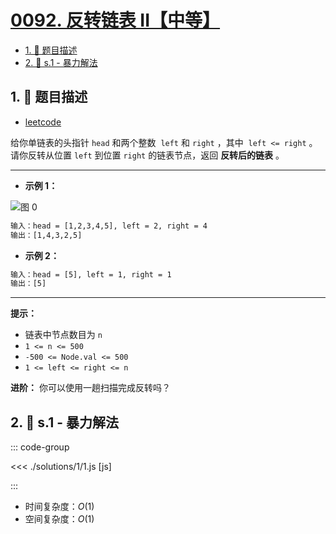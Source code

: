 # [0092. 反转链表 II【中等】](https://github.com/tnotesjs/TNotes.leetcode/tree/main/notes/0092.%20%E5%8F%8D%E8%BD%AC%E9%93%BE%E8%A1%A8%20II%E3%80%90%E4%B8%AD%E7%AD%89%E3%80%91)

<!-- region:toc -->

- [1. 📝 题目描述](#1--题目描述)
- [2. 🎯 s.1 - 暴力解法](#2--s1---暴力解法)

<!-- endregion:toc -->

## 1. 📝 题目描述

- [leetcode](https://leetcode.cn/problems/reverse-linked-list-ii/)

给你单链表的头指针 `head` 和两个整数  `left` 和 `right` ，其中  `left <= right` 。请你反转从位置 `left` 到位置 `right` 的链表节点，返回 **反转后的链表** 。

---

- **示例 1：**

![图 0](https://cdn.jsdelivr.net/gh/tnotesjs/imgs@main/2025-09-10-17-49-44.png)

```txt
输入：head = [1,2,3,4,5], left = 2, right = 4
输出：[1,4,3,2,5]
```

- **示例 2：**

```txt
输入：head = [5], left = 1, right = 1
输出：[5]
```

---

**提示：**

- 链表中节点数目为 `n`
- `1 <= n <= 500`
- `-500 <= Node.val <= 500`
- `1 <= left <= right <= n`

**进阶：** 你可以使用一趟扫描完成反转吗？

## 2. 🎯 s.1 - 暴力解法

::: code-group

<<< ./solutions/1/1.js [js]

:::

- 时间复杂度：$O(1)$
- 空间复杂度：$O(1)$
